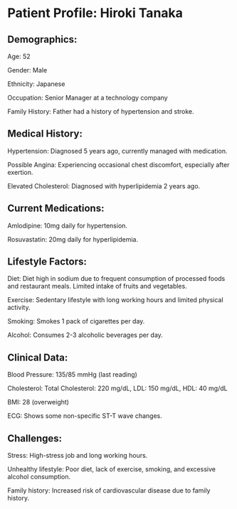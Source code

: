 # Patient Profile: Hiroki Tanaka

## Demographics:

Age: 52

Gender: Male

Ethnicity: Japanese

Occupation: Senior Manager at a technology company

Family History: Father had a history of hypertension and stroke.

## Medical History:

Hypertension: Diagnosed 5 years ago, currently managed with medication.

Possible Angina: Experiencing occasional chest discomfort, especially after exertion.

Elevated Cholesterol: Diagnosed with hyperlipidemia 2 years ago.

## Current Medications:

Amlodipine: 10mg daily for hypertension.

Rosuvastatin: 20mg daily for hyperlipidemia.

## Lifestyle Factors:

Diet: Diet high in sodium due to frequent consumption of processed foods and restaurant meals. Limited intake of fruits and vegetables.

Exercise: Sedentary lifestyle with long working hours and limited physical activity.

Smoking: Smokes 1 pack of cigarettes per day.

Alcohol: Consumes 2-3 alcoholic beverages per day.

## Clinical Data:

Blood Pressure: 135/85 mmHg (last reading)

Cholesterol: Total Cholesterol: 220 mg/dL, LDL: 150 mg/dL, HDL: 40 mg/dL

BMI: 28 (overweight)

ECG: Shows some non-specific ST-T wave changes.

## Challenges:

Stress: High-stress job and long working hours.

Unhealthy lifestyle: Poor diet, lack of exercise, smoking, and excessive alcohol consumption.

Family history: Increased risk of cardiovascular disease due to family history.
